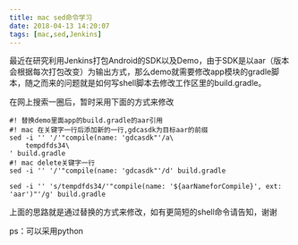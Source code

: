 ```yaml
---
title: mac sed命令学习
date: 2018-04-13 14:20:07
tags: [mac,sed,Jenkins]
---
```


最近在研究利用Jenkins打包Android的SDK以及Demo，由于SDK是以aar（版本会根据每次打包改变）为输出方式，那么demo就需要修改app模块的gradle脚本，随之而来的问题就是如何写shell脚本去修改工作区里的build.gradle。

在网上搜索一圈后，暂时采用下面的方式来修改

```
#! 替换demo里面app的build.gradle的aar引用
#! mac 在关键字一行后添加新的一行,gdcasdk为目标aar的前缀
sed -i '' '/'"compile(name: 'gdcasdk"'/a\
	tempdfds34\
' build.gradle
#! mac delete关键字一行
sed -i '' '/'"compile(name: 'gdcasdk"'/d' build.gradle

sed -i '' 's/tempdfds34/'"compile(name: '${aarNameforCompile}', ext: 'aar')"'/g' build.gradle
```

上面的思路就是通过替换的方式来修改，如有更简短的shell命令请告知，谢谢

ps：可以采用python